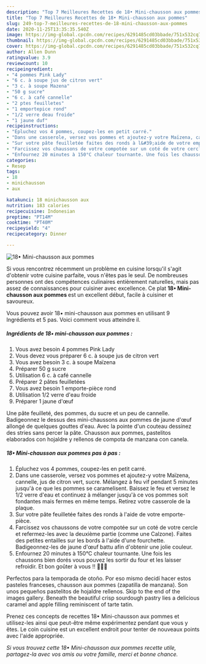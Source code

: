 ```yaml
---
description: "Top 7 Meilleures Recettes de 18• Mini-chausson aux pommes"
title: "Top 7 Meilleures Recettes de 18• Mini-chausson aux pommes"
slug: 249-top-7-meilleures-recettes-de-18-mini-chausson-aux-pommes
date: 2020-11-25T13:35:35.540Z
image: https://img-global.cpcdn.com/recipes/6291485cd03bbade/751x532cq70/18•-mini-chausson-aux-pommes-photo-principale-de-la-recette.jpg
thumbnail: https://img-global.cpcdn.com/recipes/6291485cd03bbade/751x532cq70/18•-mini-chausson-aux-pommes-photo-principale-de-la-recette.jpg
cover: https://img-global.cpcdn.com/recipes/6291485cd03bbade/751x532cq70/18•-mini-chausson-aux-pommes-photo-principale-de-la-recette.jpg
author: Allen Dunn
ratingvalue: 3.9
reviewcount: 10
recipeingredient:
- "4 pommes Pink Lady"
- "6 c. à soupe jus de citron vert"
- "3 c. à soupe Mazena"
- "50 g sucre"
- "6 c. à café cannelle"
- "2 ptes feuilletes"
- "1 emportepice rond"
- "1/2 verre deau froide"
- "1 jaune duf"
recipeinstructions:
- "Épluchez vos 4 pommes, coupez-les en petit carré."
- "Dans une casserole, versez vos pommes et ajoutez-y votre Maïzena, cannelle, jus de citron vert, sucre. Mélangez à feu vif pendant 5 minutes jusqu&#39;à ce que les pommes se caramelisent. Baissez le feu et versez le 1/2 verre d&#39;eau et continuez à mélanger jusqu&#39;à ce vos pommes soit fondantes mais fermes en même temps. Retirez votre casserole de la plaque."
- "Sur votre pâte feuilletée faites des ronds à l&#39;aide de votre emporte-pièce."
- "Farcissez vos chaussons de votre compotée sur un coté de votre cercle et refermez-les avec la deuxième partie (comme une Calzone). Faites des petites entailles sur les bords à l&#39;aide d&#39;une fourchette. Badigeonnez-les de jaune d&#39;œuf battu afin d&#39;obtenir une jolie couleur."
- "Enfournez 20 minutes à 150°C chaleur tournante. Une fois les chaussons bien dorés vous pouvez les sortir du four et les laisser refroidir. Et bon goûter à vous !! 👍🏼🍎"
categories:
- Resep
tags:
- 18
- minichausson
- aux

katakunci: 18 minichausson aux 
nutrition: 183 calories
recipecuisine: Indonesian
preptime: "PT14M"
cooktime: "PT40M"
recipeyield: "4"
recipecategory: Dinner

---
```



![18• Mini-chausson aux pommes](https://img-global.cpcdn.com/recipes/6291485cd03bbade/751x532cq70/18•-mini-chausson-aux-pommes-photo-principale-de-la-recette.jpg)

Si vous rencontrez récemment un problème en cuisine lorsqu'il s'agit d'obtenir votre cuisine parfaite, vous n'êtes pas le seul. De nombreuses personnes ont des compétences culinaires entièrement naturelles, mais pas assez de connaissances pour cuisiner avec excellence. Ce plat <strong> 18• Mini-chausson aux pommes </strong> est un excellent début, facile à cuisiner et savoureux.

<!--inarticleads1-->

Vous pouvez avoir 18• mini-chausson aux pommes en utilisant 9 Ingrédients et 5 pas. Voici comment vous atteindre il.

##### Ingrédients de 18• mini-chausson aux pommes :

1. Vous avez besoin 4 pommes Pink Lady
1. Vous devez vous préparer 6 c. à soupe jus de citron vert
1. Vous avez besoin 3 c. à soupe Maïzena
1. Préparer 50 g sucre
1. Utilisation 6 c. à café cannelle
1. Préparer 2 pâtes feuilletées
1. Vous avez besoin 1 emporte-pièce rond
1. Utilisation 1/2 verre d&#39;eau froide
1. Préparer 1 jaune d&#39;œuf


Une pâte feuilleté, des pommes, du sucre et un peu de cannelle. Badigeonnez le dessus des mini-chaussons aux pommes de jaune d&#39;œuf allongé de quelques gouttes d&#39;eau. Avec la pointe d&#39;un couteau dessinez des stries sans percer la pâte. Chausson aux pommes, pastelitos elaborados con hojaldre y rellenos de compota de manzana con canela. 

<!--inarticleads2-->

##### 18• Mini-chausson aux pommes pas à pas :

1. Épluchez vos 4 pommes, coupez-les en petit carré.
1. Dans une casserole, versez vos pommes et ajoutez-y votre Maïzena, cannelle, jus de citron vert, sucre. Mélangez à feu vif pendant 5 minutes jusqu&#39;à ce que les pommes se caramelisent. Baissez le feu et versez le 1/2 verre d&#39;eau et continuez à mélanger jusqu&#39;à ce vos pommes soit fondantes mais fermes en même temps. Retirez votre casserole de la plaque.
1. Sur votre pâte feuilletée faites des ronds à l&#39;aide de votre emporte-pièce.
1. Farcissez vos chaussons de votre compotée sur un coté de votre cercle et refermez-les avec la deuxième partie (comme une Calzone). Faites des petites entailles sur les bords à l&#39;aide d&#39;une fourchette. Badigeonnez-les de jaune d&#39;œuf battu afin d&#39;obtenir une jolie couleur.
1. Enfournez 20 minutes à 150°C chaleur tournante. Une fois les chaussons bien dorés vous pouvez les sortir du four et les laisser refroidir. Et bon goûter à vous !! 👍🏼🍎


Perfectos para la temporada de otoño. Por eso mismo decidí hacer estos pasteles franceses, chausson aux pommes (zapatilla de manzana). Son unos pequeños pastelitos de hojaldre rellenos. Skip to the end of the images gallery. Beneath the beautiful crisp sourdough pastry lies a delicious caramel and apple filling reminiscent of tarte tatin. 

<!--inarticleads1-->

<p>
Prenez ces concepts de recettes 18• Mini-chausson aux pommes et utilisez-les ainsi que peut-être même expérimentez pendant que vous y êtes. Le coin cuisine est un excellent endroit pour tenter de nouveaux points avec l'aide appropriée.
</p>

<p>
<i>Si vous trouvez cette 18• Mini-chausson aux pommes recette utile, partagez-la avec vos amis ou votre famille, merci et bonne chance.</i>
</p>
